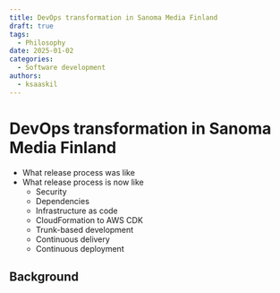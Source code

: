 ```yaml
---
title: DevOps transformation in Sanoma Media Finland
draft: true
tags:
  - Philosophy
date: 2025-01-02
categories:
  - Software development
authors:
  - ksaaskil
---
```


# DevOps transformation in Sanoma Media Finland

- What release process was like
- What release process is now like
  - Security
  - Dependencies
  - Infrastructure as code
  - CloudFormation to AWS CDK
  - Trunk-based development
  - Continuous delivery
  - Continuous deployment

<!-- more -->

## Background
